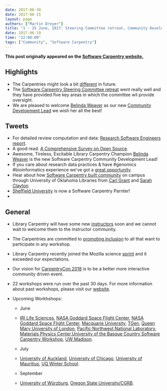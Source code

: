 ```yaml
---
date: 2017-06-30
date: 2017-06-15
layout: page
authors: ["Martin Dreyer"]
title: "1 - 15 June, 2017: Steering Committee retreat, Community Development Lead, Library Carpentry Instructors,CarpentryCon."
date: 2017-06-19
time: "22:00:00"
tags: ["Community", "Software Carpentry"]
---
```


<p><b>This post originally appeared on the <a href="https://software-carpentry.org/">Software Carpentry website.</a></b></p>

## Highlights

* The Carpentries might look a bit [different]({{site.baseurl}}/blog/2017/05/may-cc-report.html) in future.
* The [Software Carpentry Steering Committee retreat]({{site.baseurl}}/blog/2017/05/SteeringCommitteeRetreat.html) went really well and they have provided five key areas in which the committee wil provide oversight.
* We are pleased to welcome [Belinda Weaver](https://twitter.com/cloudaus) as our new [Community Development Lead]({{site.baseurl}}/blog/2017/06/weaver_cdl.html) we wish her all the best!

## Tweets

* For detailed review computation and data: [Research Software Engineers report](https://zenodo.org/record/495360#.WUehcWiGOUk).
* A good read. [A Comprehensive Survey on Open Source](http://opensourcesurvey.org/2017/).
* Awesome, Tireless, Excitable Library Carpentry Champion [Belinda Weaver](https://twitter.com/cloudaus) is the new Software Carpentry Community Development Lead!
* If you care about research data practices & have #genomics #bioinformatics experience we've got a [great opportunity](https://jobs.csiro.au/job/Canberra%2C-ACT-Agricultural-Genome-Informatician/409713200/). 
* Hear about how [Software Carpentry built community](https://www.youtube.com/watch?v=mCjlgzOm6k8&feature=youtu.be) on campus through University of Oklahoma Libraries from [Carl Grant](https://twitter.com/carl_grant) and [Sarah Clayton](https://twitter.com/sclayton29).
* [Sheffield University](https://twitter.com/sheffielduni) is now a Software Carpentry Parnter!
* 

## General

* Library Carpentry will have some new [instructors]({{site.baseurl}}/blog/2017/05/lc-Portland-Boston.html) soon and we cannot wait to welcome them to the instructor community.
* The Carpentries are committed to [promoting inclusion]({{site.baseurl}}/blog/2017/06/workshop-access.html) to all that want to participate in any workshop.
* Library Carpentry recently joined the Mozilla science [sprint]({{site.baseurl}}/blog/2017/06/lc-sprint.html) and it exceeded our expectations.
* Our vision for [CarpentryCon 2018]({{site.bnaseurl}}/blog/2017/06/carpentrycon-update.html) is to be a better more interactive community driven event.
 

* 22 workshops were run over the past 30 days. For more information about past workshops, please visit our [website]({{site.baseurl}}/workshops/past/). 
* Upcoming Workhshops:

  * June
  * [IRI Life Sciences](https://tobyhodges.github.io/2017-06-19-berlin/), [NASA Goddard Space Flight Center](https://devasenainupakutika.github.io/2017-06-19-rm2/), [NASA Goddard Space Flight Center](https://jdcorless.github.io/2017-06-19-nasa-rm1/), [Macquarie University](https://weaverbel.github.io/2017-06-19-sydney-ttt/), [TGen](https://erdavenport.github.io/2017-06-19-tgen/), [Queen Mary University of London](https://anenadic.github.io/2017-06-21-qmul/), [Pacific Northwest National Laboratory](https://djinnome.github.io/2017-06-26-pnnl/), [Materials Physics Center,University of the Basque Country Software Carpentry Workshop](http://iamc.eu/2017-06-28-cfmehu/), [UW Madison](https://uw-madison-aci.github.io/2017-06-28-uwmadison-swc/).
  
  * July
  * [University of Auckland](https://uoa-eresearch.github.io/UoA-SWC/), [University of Chicago](https://rcc-uchicago.github.io/2017-07-11-uchicago/), [University of Mauritius](https://chpc-carpentry.github.io/2017-07-19-Mauritius/), [UQ Winter School](https://bio-swc-bne.github.io/2017-07-10-uqws/).


  * September
  * [University of Würzburg](https://swcarpentry-wuerzburg.github.io/2017-09-04-wuerzburg/), [Oregon State University/CGRB](https://oneilsh.github.io/2017-09-14-osucgrb/).
